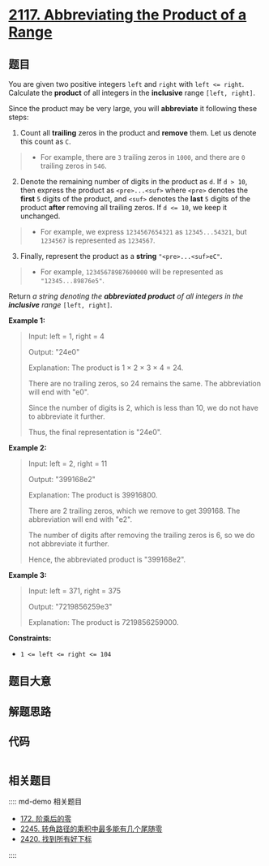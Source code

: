# [2117. Abbreviating the Product of a Range](https://leetcode.com/problems/abbreviating-the-product-of-a-range)

## 题目

You are given two positive integers `left` and `right` with `left <= right`.
Calculate the **product** of all integers in the **inclusive** range `[left,
right]`.

Since the product may be very large, you will **abbreviate** it following
these steps:

  1. Count all **trailing** zeros in the product and **remove** them. Let us denote this count as `C`. 
> 
> * For example, there are `3` trailing zeros in `1000`, and there are `0` trailing zeros in `546`.
  2. Denote the remaining number of digits in the product as `d`. If `d > 10`, then express the product as `<pre>...<suf>` where `<pre>` denotes the **first** `5` digits of the product, and `<suf>` denotes the **last** `5` digits of the product **after** removing all trailing zeros. If `d <= 10`, we keep it unchanged. 
> 
> * For example, we express `1234567654321` as `12345...54321`, but `1234567` is represented as `1234567`.
  3. Finally, represent the product as a **string** `"<pre>...<suf>eC"`. 
> 
> * For example, `12345678987600000` will be represented as `"12345...89876e5"`.

Return _a string denoting the **abbreviated product** of all integers in the
**inclusive** range_ `[left, right]`.



**Example 1:**

> Input: left = 1, right = 4
> 
> Output: "24e0"
> 
> Explanation: The product is 1 × 2 × 3 × 4 = 24.
> 
> There are no trailing zeros, so 24 remains the same. The abbreviation will end with "e0".
> 
> Since the number of digits is 2, which is less than 10, we do not have to abbreviate it further.
> 
> Thus, the final representation is "24e0".

**Example 2:**

> Input: left = 2, right = 11
> 
> Output: "399168e2"
> 
> Explanation: The product is 39916800.
> 
> There are 2 trailing zeros, which we remove to get 399168. The abbreviation will end with "e2".
> 
> The number of digits after removing the trailing zeros is 6, so we do not abbreviate it further.
> 
> Hence, the abbreviated product is "399168e2".

**Example 3:**

> Input: left = 371, right = 375
> 
> Output: "7219856259e3"
> 
> Explanation: The product is 7219856259000.

**Constraints:**

  * `1 <= left <= right <= 104`


## 题目大意

## 解题思路

## 代码

```javascript

```

## 相关题目

:::: md-demo 相关题目
- [172. 阶乘后的零](https://leetcode.com/problems/factorial-trailing-zeroes)
- [2245. 转角路径的乘积中最多能有几个尾随零](https://leetcode.com/problems/maximum-trailing-zeros-in-a-cornered-path)
- [2420. 找到所有好下标](https://leetcode.com/problems/find-all-good-indices)

::::
